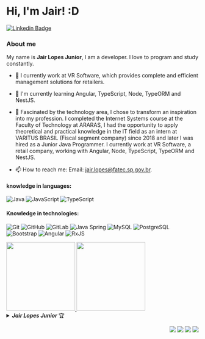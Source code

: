 # Hi, I'm Jair! :D

[![Linkedin Badge](https://img.shields.io/badge/-LinkedIn-blue?style=flat-square&logo=Linkedin&logoColor=white&link=https://www.linkedin.com/in/jairlopesjunior/)](https://www.linkedin.com/in/jair-lopes-1a73211a2/)

### About me

My name is <b>Jair Lopes Junior</b>, I am a developer. I love to program and study constantly.

- 🔭 I currently work at VR Software, which provides complete and efficient management solutions for retailers.

- 🌱 I'm currently learning Angular, TypeScript, Node, TypeORM and NestJS.

- 💬 Fascinated by the technology area, I chose to transform an inspiration into my profession. I completed the Internet Systems course at the Faculty of Technology at ARARAS, I had the opportunity to apply theoretical and practical knowledge in the IT field as an intern at VARITUS BRASIL (Fiscal segment company) since 2018 and later I was hired as a Junior Java Programmer. I currently work at VR Software, a retail company, working with Angular, Node, TypeScript, TypeORM and NestJS.

- 📫 How to reach me: Email: jair.lopes@fatec.sp.gov.br.

#### knowledge in languages:
![Java](https://img.shields.io/badge/-Java-000000?style=flat&logo=java)
![JavaScript](https://img.shields.io/badge/-JavaScript-000000?style=flat&logo=javascript)
![TypeScript](https://img.shields.io/badge/-TypeScript-000000?style=flat&logo=typescript)

#### Knowledge in technologies:
![Git](https://img.shields.io/badge/-Git-222222?style=flat&logo=git&logoColor=F05032)
![GitHub](https://img.shields.io/badge/-GitHub-222222?style=flat&logo=github&logoColor=181717)
![GitLab](https://img.shields.io/badge/-GitLab-222222?style=flat&logo=gitlab&logoColor=181717)
![Java Spring](https://img.shields.io/badge/-Spring-222222?style=flat&logo=spring&logoColor=6DB33F)
![MySQL](https://img.shields.io/badge/-MySQL-black?style=flat-square&logo=mysql)
![PostgreSQL](https://img.shields.io/badge/-PostgreSQL-black?style=flat-square&logo=postgresql)
![Bootstrap](https://img.shields.io/badge/-Bootstrap-563D7C?style=flat-square&logo=bootstrap)
![Angular](https://img.shields.io/badge/-Angular-red?style=flat-square&logo=angular)
![RxJS](https://img.shields.io/badge/rxjs-%23B7178C.svg?style=flat-square&logo=reactivex&logoColor=white)

<div>
  <a href="https://github.com/joaovictoroliveira">
    <img height="180em" src="https://github-readme-stats.vercel.app/api?username=JairLopesJunior&layout=compact&theme=vision-friendly-dark"/>
    <img height="180em" src="https://github-readme-stats.vercel.app/api/top-langs/?username=JairLopesJunior&show_icons=true,css&layout=compact&theme=vision-friendly-dark"/>
  </a>
</div>

<details title="Jair Lopes Junior Trophies">
    <br />
    <summary align="left">
      <strong>
        <i>
          Jair Lopes Junior
        </i>
      </strong>
      🏆
    </summary>
    <p align="center">
        <img 
             src="https://github-profile-trophy.vercel.app/?username=JairLopesJunior&column=4&theme=vision-friendly-dark&margin-w=4&&margin-h=4&no-frame=true" 
             width="60%"
             title="Jair Lopes Junior"
        />
    </p>
</details>

<div align="right">

![](https://img.shields.io/github/issues/JairLopesJunior/JairLopesJunior?style=flat&color=5E4429)
![](https://img.shields.io/github/forks/JairLopesJunior/JairLopesJunior?style=flat&color=5E4429)
![](https://img.shields.io/github/stars/JairLopesJunior/JairLopesJunior?style=flat&color=5E4429)
![](https://komarev.com/ghpvc/?username=JairLopesJunior&label=visitors&color=5E4429)

</div>
